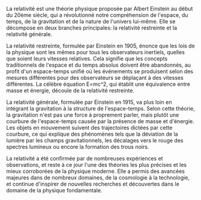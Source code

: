 La relativité est une théorie physique proposée par Albert Einstein au début du 20ème siècle, qui a révolutionné notre compréhension de l'espace, du temps, de la gravitation et de la nature de l'univers lui-même. Elle se décompose en deux branches principales: la relativité restreinte et la relativité générale.

La relativité restreinte, formulée par Einstein en 1905, énonce que les lois de la physique sont les mêmes pour tous les observateurs inertiels, quelles que soient leurs vitesses relatives. Cela signifie que les concepts traditionnels de l'espace et du temps absolus doivent être abandonnés, au profit d'un espace-temps unifié où les événements se produisent selon des mesures différentes pour des observateurs se déplaçant à des vitesses différentes. La célèbre équation E=mc^2, qui établit une équivalence entre masse et énergie, découle de la relativité restreinte.

La relativité générale, formulée par Einstein en 1915, va plus loin en intégrant la gravitation à la structure de l'espace-temps. Selon cette théorie, la gravitation n'est pas une force à proprement parler, mais plutôt une courbure de l'espace-temps causée par la présence de masse et d'énergie. Les objets en mouvement suivent des trajectoires dictées par cette courbure, ce qui explique des phénomènes tels que la déviation de la lumière par les champs gravitationnels, les décalages vers le rouge des spectres lumineux ou encore la formation des trous noirs.

La relativité a été confirmée par de nombreuses expériences et observations, et reste à ce jour l'une des théories les plus précises et les mieux corroborées de la physique moderne. Elle a permis des avancées majeures dans de nombreux domaines, de la cosmologie à la technologie, et continue d'inspirer de nouvelles recherches et découvertes dans le domaine de la physique fondamentale.